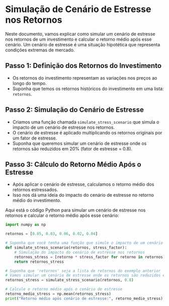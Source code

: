 # Simulação de Cenário de Estresse nos Retornos

Neste documento, vamos explicar como simular um cenário de estresse nos retornos de um investimento e calcular o retorno médio após esse cenário. Um cenário de estresse é uma situação hipotética que representa condições extremas de mercado.

## Passo 1: Definição dos Retornos do Investimento

- Os retornos do investimento representam as variações nos preços ao longo do tempo.
- Suponha que temos os retornos históricos do investimento em uma lista: `retornos`.

## Passo 2: Simulação do Cenário de Estresse

- Criamos uma função chamada `simulate_stress_scenario` que simula o impacto de um cenário de estresse nos retornos.
- O cenário de estresse é aplicado multiplicando os retornos originais por um fator de estresse.
- Suponha que queremos simular um cenário de estresse onde os retornos são reduzidos em 20% (fator de estresse = 0.8).

## Passo 3: Cálculo do Retorno Médio Após o Estresse

- Após aplicar o cenário de estresse, calculamos o retorno médio dos retornos estressados.
- Isso nos dá uma ideia do impacto do cenário de estresse no retorno médio do investimento.

Aqui está o código Python para simular um cenário de estresse nos retornos e calcular o retorno médio após esse cenário:

```python
import numpy as np

retornos = [0.05, 0.03, 0.06, 0.02, 0.04]

# Suponha que você tenha uma função que simule o impacto de um cenário de estresse nos retornos
def simulate_stress_scenario(retornos, stress_factor):
    # Simulação do impacto do cenário de estresse nos retornos
    retornos_stress = [retorno * stress_factor for retorno in retornos]
    return retornos_stress

# Suponha que 'retornos' seja a lista de retornos do exemplo anterior
# Vamos simular um cenário de estresse onde os retornos são reduzidos em 20%
retornos_stress = simulate_stress_scenario(retornos, 0.8)

# Calcule o retorno médio após o cenário de estresse
retorno_medio_stress = np.mean(retornos_stress)
print("Retorno médio após cenário de estresse:", retorno_medio_stress)
